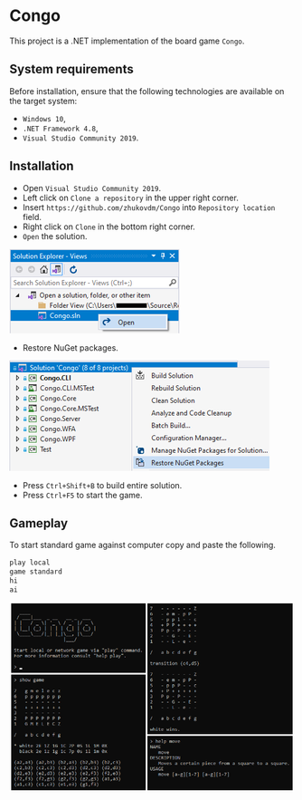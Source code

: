 # Congo

This project is a .NET implementation of the board game `Congo`.

## System requirements

Before installation, ensure that the following technologies are available
on the target system:
- `Windows 10`,
- `.NET Framework 4.8`,
- `Visual Studio Community 2019`.

## Installation

- Open `Visual Studio Community 2019`.
- Left click on `Clone a repository` in the upper right corner.
- Insert `https://github.com/zhukovdm/Congo` into `Repository location` field.
- Right click on `Clone` in the bottom right corner.
- `Open` the solution.

![open](./assets/images/install.png)
- Restore NuGet packages.

![open](./assets/images/nugets.png)
- Press `Ctrl+Shift+B` to build entire solution.
- Press `Ctrl+F5` to start the game.

## Gameplay

To start standard game against computer copy and paste the following.
```console
play local
game standard
hi
ai
```

![open](./assets/images/console.png)
